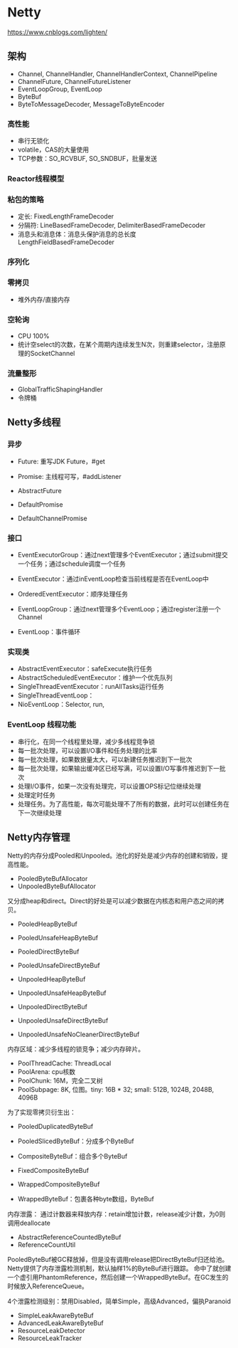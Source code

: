 # Netty

https://www.cnblogs.com/lighten/

## 架构
* Channel, ChannelHandler, ChannelHandlerContext, ChannelPipeline
* ChannelFuture, ChannelFutureListener
* EventLoopGroup, EventLoop
* ByteBuf
* ByteToMessageDecoder, MessageToByteEncoder

### 高性能
- 串行无锁化
- volatile，CAS的大量使用
- TCP参数：SO_RCVBUF, SO_SNDBUF，批量发送

### Reactor线程模型

### 粘包的策略
- 定长: FixedLengthFrameDecoder
- 分隔符: LineBasedFrameDecoder, DelimiterBasedFrameDecoder
- 消息头和消息体：消息头保护消息的总长度 LengthFieldBasedFrameDecoder

### 序列化


### 零拷贝
- 堆外内存/直接内存

### 空轮询
- CPU 100%
- 统计空select的次数，在某个周期内连续发生N次，则重建selector，注册原理的SocketChannel

### 流量整形
- GlobalTrafficShapingHandler
- 令牌桶


## Netty多线程

### 异步
- Future: 重写JDK Future，#get
- Promise: 主线程可写，#addListener

- AbstractFuture
- DefaultPromise
- DefaultChannelPromise


### 接口
- EventExecutorGroup：通过next管理多个EventExecutor；通过submit提交一个任务；通过schedule调度一个任务
- EventExecutor：通过inEventLoop检查当前线程是否在EventLoop中
- OrderedEventExecutor：顺序处理任务

- EventLoopGroup：通过next管理多个EventLoop；通过register注册一个Channel
- EventLoop：事件循环

### 实现类
- AbstractEventExecutor：safeExecute执行任务
- AbstractScheduledEventExecutor：维护一个优先队列
- SingleThreadEventExecutor：runAllTasks运行任务
- SingleThreadEventLoop： 
- NioEventLoop：Selector, run, 

### EventLoop 线程功能
- 串行化，在同一个线程里处理，减少多线程竞争锁
- 每一批次处理，可以设置I/O事件和任务处理的比率
- 每一批次处理，如果数据量太大，可以新建任务推迟到下一批次
- 每一批次处理，如果输出缓冲区已经写满，可以设置I/O写事件推迟到下一批次
- 处理I/O事件，如果一次没有处理完，可以设置OPS标记位继续处理
- 处理定时任务
- 处理任务。为了高性能，每次可能处理不了所有的数据，此时可以创建任务在下一次继续处理


## Netty内存管理

Netty的内存分成Pooled和Unpooled。池化的好处是减少内存的创建和销毁，提高性能。
- PooledByteBufAllocator
- UnpooledByteBufAllocator

又分成heap和direct。Direct的好处是可以减少数据在内核态和用户态之间的拷贝。
- PooledHeapByteBuf
- PooledUnsafeHeapByteBuf
- PooledDirectByteBuf
- PooledUnsafeDirectByteBuf

- UnpooledHeapByteBuf
- UnpooledUnsafeHeapByteBuf
- UnpooledDirectByteBuf
- UnpooledUnsafeDirectByteBuf
- UnpooledUnsafeNoCleanerDirectByteBuf

内存区域：减少多线程的锁竞争；减少内存碎片。
- PoolThreadCache: ThreadLocal
- PoolArena: cpu核数
- PoolChunk: 16M，完全二叉树
- PoolSubpage: 8K, 位图。tiny: 16B * 32; small: 512B, 1024B, 2048B, 4096B

为了实现零拷贝衍生出：
- PooledDuplicatedByteBuf
- PooledSlicedByteBuf：分成多个ByteBuf

- CompositeByteBuf：组合多个ByteBuf
- FixedCompositeByteBuf
- WrappedCompositeByteBuf

- WrappedByteBuf：包裹各种byte数组，ByteBuf

内存泄露：
通过计数器来释放内存：retain增加计数，release减少计数，为0则调用deallocate
- AbstractReferenceCountedByteBuf
- ReferenceCountUtil

PooledByteBuf被GC释放掉，但是没有调用release把DirectByteBuf归还给池。
Netty提供了内存泄露检测机制，默认抽样1%的ByteBuf进行跟踪。
命中了就创建一个虚引用PhantomReference，然后创建一个WrappedByteBuf。在GC发生的时候放入ReferenceQueue。

4个泄露检测级别：禁用Disabled，简单Simple，高级Advanced，偏执Paranoid
- SimpleLeakAwareByteBuf
- AdvancedLeakAwareByteBuf
- ResourceLeakDetector
- ResourceLeakTracker




